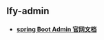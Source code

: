 ## lfy-admin
* #### [spring Boot Admin 官网文档](https://codecentric.github.io/spring-boot-admin/current/)

